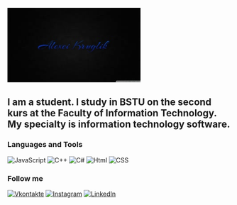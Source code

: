 ![Header](https://github.com/lilkrug/lilkrug/blob/main/assets/header.png)

## I am a student. I study in BSTU on the second kurs at the Faculty of Information Technology. My specialty is information technology software.

### Languages and Tools
![JavaScript](https://img.shields.io/badge/-JavaScript-090909?style=for-the-badge&logo=JavaScript&logoColor=E9D54D)
![C++](https://img.shields.io/badge/-C++-090909?style=for-the-badge&logo=C%2b%2b&logoColor=6296CC)
![C#](https://img.shields.io/badge/-Framework-090909?style=for-the-badge&logo=.net&logoColor=E5D3FF)
![Html](https://img.shields.io/badge/-Html-090909?style=for-the-badge&logo=Html&logoColor=E5D3FF)
![CSS](https://img.shields.io/badge/-CSS-090909?style=for-the-badge&logo=CSS&logoColor=E5D3FF)

### Follow me
[![Vkontakte](https://img.shields.io/badge/-Vkontakte-090909?style=for-the-badge&logo=VK&logoColor=4F7DB3)](https://vk.com/alexei_kruglik)
[![Instagram](https://img.shields.io/badge/-Instagram-090909?style=for-the-badge&logo=instagram&logoColor=B4068E)](https://www.instagram.com/alexei_kruglik/?utm_medium=copy_link)
[![LinkedIn](https://img.shields.io/badge/-LinkedIn-090909?style=for-the-badge&logo=LinkedIn&logoColor=007BB6)](https://www.linkedin.com/in/alexei-kruglik-737776219/)
